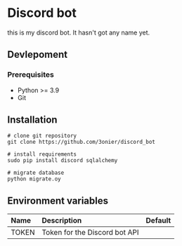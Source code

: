 # Discord bot

this is my discord bot. It hasn't got any name yet.

## Devlepoment

### Prerequisites

- Python >= 3.9
- Git

## Installation 

```
# clone git repository
git clone https://github.com/3onier/discord_bot

# install requirements
sudo pip install discord sqlalchemy

# migrate database
python migrate.oy

```

## Environment variables

| Name      | Description | Default |
|:----------|:------------|:--------|
|TOKEN      |Token for the Discord bot API|     |